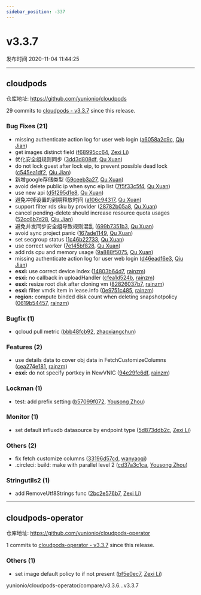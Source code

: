 ```yaml
---
sidebar_position: -337
---
```


# v3.3.7

发布时间 2020-11-04 11:44:25

-----

## cloudpods

仓库地址: https://github.com/yunionio/cloudpods

29 commits to [cloudpods - v3.3.7](https://github.com/yunionio/cloudpods/compare/v3.3.6...v3.3.7) since this release.

### Bug Fixes (21)
- missing authenticate action log for user web login ([a6058a2c9c](https://github.com/yunionio/cloudpods/commit/a6058a2c9cec8b90add7f0f289d1a525b619f2af), [Qiu Jian](mailto:qiujian@yunionyun.com))
- get images distinct field ([f68995cc64](https://github.com/yunionio/cloudpods/commit/f68995cc64fc87917a799be773a65ccebb7b6286), [Zexi Li](mailto:zexi.li@qq.com))
- 优化安全组规则同步 ([3dd3d808df](https://github.com/yunionio/cloudpods/commit/3dd3d808dfd11855af70315e6c89321b6320b634), [Qu Xuan](mailto:quxuan@yunionyun.com))
- do not lock guest after lock eip, to prevent possible dead lock ([c545ea1df2](https://github.com/yunionio/cloudpods/commit/c545ea1df2878e631352a8f7473f683fba669625), [Qiu Jian](mailto:qiujian@yunionyun.com))
- 新增google存储类型 ([59ceeb3a27](https://github.com/yunionio/cloudpods/commit/59ceeb3a27cab727d4a21a177d4ac68d3abc2ec5), [Qu Xuan](mailto:quxuan@yunionyun.com))
- avoid delete public ip when sync eip list ([7f5f33c5f4](https://github.com/yunionio/cloudpods/commit/7f5f33c5f48dc4725733d1fe050c44817a420456), [Qu Xuan](mailto:quxuan@yunionyun.com))
- use new api ([d5f295d1e8](https://github.com/yunionio/cloudpods/commit/d5f295d1e871c11ef6d97ed2d09cceca1e61b135), [Qu Xuan](mailto:quxuan@yunionyun.com))
- 避免冲掉设置的到期释放时间 ([a106c94317](https://github.com/yunionio/cloudpods/commit/a106c94317c1c8eab88c858858139445402cfe65), [Qu Xuan](mailto:quxuan@yunionyun.com))
- support filter rds sku by provider ([28782b05a8](https://github.com/yunionio/cloudpods/commit/28782b05a83127f5b21c130992bcace89de107c4), [Qu Xuan](mailto:quxuan@yunionyun.com))
- cancel pending-delete should increase resource quota usages ([52cc6b7d28](https://github.com/yunionio/cloudpods/commit/52cc6b7d28341b5e2e577ae2d863a5f22cf613a4), [Qiu Jian](mailto:qiujian@yunionyun.com))
- 避免并发同步安全组导致规则混乱 ([699b7351b3](https://github.com/yunionio/cloudpods/commit/699b7351b3b31ad4fb7db345cfff5d0efb305759), [Qu Xuan](mailto:quxuan@yunionyun.com))
- avoid sync project panic ([167ade1149](https://github.com/yunionio/cloudpods/commit/167ade11493e30ff38f38f85650c8aec5e2e3971), [Qu Xuan](mailto:quxuan@yunionyun.com))
- set secgroup status ([1c46b22733](https://github.com/yunionio/cloudpods/commit/1c46b22733a978a173959b2c711414df1d4e240b), [Qu Xuan](mailto:quxuan@yunionyun.com))
- use correct worker ([7e145bf828](https://github.com/yunionio/cloudpods/commit/7e145bf82847475e845ed4ec91602beca88cf3ba), [Qu Xuan](mailto:quxuan@yunionyun.com))
- add rds cpu and memory usage ([9a888f5075](https://github.com/yunionio/cloudpods/commit/9a888f5075ddddce000a2990ef3f3138f6881175), [Qu Xuan](mailto:quxuan@yunionyun.com))
- missing authenticate action log for user web login ([d46eadf6e3](https://github.com/yunionio/cloudpods/commit/d46eadf6e33b1696a92261121dba3f25e503844d), [Qiu Jian](mailto:qiujian@yunionyun.com))
- **esxi:** use correct device index ([14803b64d7](https://github.com/yunionio/cloudpods/commit/14803b64d733282a27bf3d79262d1516d830dc1c), [rainzm](mailto:mjoycarry@gmail.com))
- **esxi:** no callback in uploadHandler ([cfea1d524b](https://github.com/yunionio/cloudpods/commit/cfea1d524b8cb58f73f9a931e88b036508d48e59), [rainzm](mailto:mjoycarry@gmail.com))
- **esxi:** resize root disk after cloning vm ([82826037b7](https://github.com/yunionio/cloudpods/commit/82826037b74e34290b36cc06b255bef004d73cf9), [rainzm](mailto:mjoycarry@gmail.com))
- **esxi:** filter vmdk item in lease.info ([0e9751c485](https://github.com/yunionio/cloudpods/commit/0e9751c48557fb98aae3c7a5deff1332b896a9ba), [rainzm](mailto:mjoycarry@gmail.com))
- **region:** compute binded disk count when deleting snapshotpolicy ([0619b54457](https://github.com/yunionio/cloudpods/commit/0619b54457f52d7574c50809cbeda3bb92c6edca), [rainzm](mailto:mjoycarry@gmail.com))

### Bugfix (1)
- qcloud pull metric ([bbb48fcb92](https://github.com/yunionio/cloudpods/commit/bbb48fcb92282ab341ebbfeda65a1897dcf895e1), [zhaoxiangchun](mailto:1422928955@qq.com))

### Features (2)
- use details data to cover obj data in FetchCustomizeColumns ([cea274e181](https://github.com/yunionio/cloudpods/commit/cea274e181a7e2920a35742ec2be7211134deab0), [rainzm](mailto:mjoycarry@gmail.com))
- **esxi:** do not specify portkey in NewVNIC ([94e29fe6df](https://github.com/yunionio/cloudpods/commit/94e29fe6dfef8cf4218697a3de30b6ab57371392), [rainzm](mailto:mjoycarry@gmail.com))

### Lockman (1)
- test: add prefix setting ([b57099f072](https://github.com/yunionio/cloudpods/commit/b57099f07235ccc967902f3da4c8a5fc34f46ff9), [Yousong Zhou](mailto:zhouyousong@yunionyun.com))

### Monitor (1)
- set default influxdb datasource by endpoint type ([5d873ddb2c](https://github.com/yunionio/cloudpods/commit/5d873ddb2ce78fcaa4597bf21398f7b6ca74e8e6), [Zexi Li](mailto:zexi.li@qq.com))

### Others (2)
- fix fetch customize columns ([33196d57cd](https://github.com/yunionio/cloudpods/commit/33196d57cd8f04556890e53b4f065efde56c5118), [wanyaoqi](mailto:wanyaoqi@yunionyun.com))
- .circleci: build: make with parallel level 2 ([cd37a3c1ca](https://github.com/yunionio/cloudpods/commit/cd37a3c1ca9a3173d1e202604c71c4aa3068aa2a), [Yousong Zhou](mailto:zhouyousong@yunionyun.com))

### Stringutils2 (1)
- add RemoveUtf8Strings func ([2bc2e576b7](https://github.com/yunionio/cloudpods/commit/2bc2e576b7f2a8e38de149fed7818d28d079ea8d), [Zexi Li](mailto:zexi.li@qq.com))

-----

## cloudpods-operator

仓库地址: https://github.com/yunionio/cloudpods-operator

1 commits to [cloudpods-operator - v3.3.7](https://github.com/yunionio/cloudpods-operator/compare/v3.3.6...v3.3.7) since this release.

### Others (1)
- set image default policy to if not present ([bf5e0ec7](https://github.com/yunionio/cloudpods-operator/commit/bf5e0ec7128143f333b899ed44ede0de3e225c6a), [Zexi Li](mailto:zexi.li@qq.com))

yunionio/cloudpods-operator/compare/v3.3.6...v3.3.7

